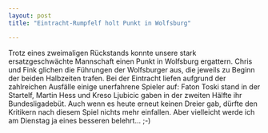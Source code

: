 ```yaml
---
layout: post
title: "Eintracht-Rumpfelf holt Punkt in Wolfsburg"

---
```


Trotz eines zweimaligen Rückstands konnte unsere stark ersatzgeschwächte Mannschaft einen Punkt in Wolfsburg ergattern. Chris und Fink glichen die Führungen der Wolfsburger aus, die jeweils zu Beginn der beiden Halbzeiten trafen. Bei der Eintracht liefen aufgrund der zahlreichen Ausfälle einige unerfahrene Spieler auf: Faton Toski stand in der Startelf, Martin Hess und Kreso Ljubicic gaben in der zweiten Hälfte ihr Bundesligadebüt. Auch wenn es heute erneut keinen Dreier gab, dürfte den Kritikern nach diesem Spiel nichts mehr einfallen. Aber vielleicht werde ich am Dienstag ja eines besseren belehrt... ;-)


